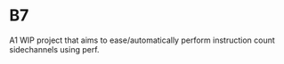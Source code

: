 # B7
A1 WIP project that aims to ease/automatically perform instruction count sidechannels using perf.
